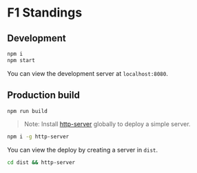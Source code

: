 # F1 Standings

## Development

```bash
npm i
npm start
```

You can view the development server at `localhost:8080`.

## Production build

```bash
npm run build
```

> Note: Install [http-server](https://www.npmjs.com/package/http-server) globally to deploy a simple server.
```bash
npm i -g http-server
```

You can view the deploy by creating a server in `dist`.

```bash
cd dist && http-server
```
